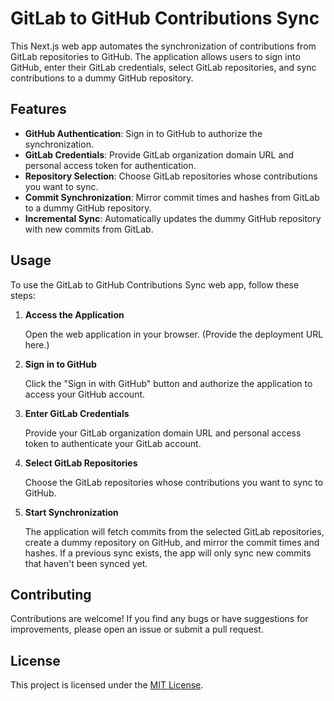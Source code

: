# GitLab to GitHub Contributions Sync

This Next.js web app automates the synchronization of contributions from GitLab repositories to GitHub. The application allows users to sign into GitHub, enter their GitLab credentials, select GitLab repositories, and sync contributions to a dummy GitHub repository.

## Features

- **GitHub Authentication**: Sign in to GitHub to authorize the synchronization.
- **GitLab Credentials**: Provide GitLab organization domain URL and personal access token for authentication.
- **Repository Selection**: Choose GitLab repositories whose contributions you want to sync.
- **Commit Synchronization**: Mirror commit times and hashes from GitLab to a dummy GitHub repository.
- **Incremental Sync**: Automatically updates the dummy GitHub repository with new commits from GitLab.

## Usage

To use the GitLab to GitHub Contributions Sync web app, follow these steps:

1. **Access the Application**

   Open the web application in your browser. (Provide the deployment URL here.)

2. **Sign in to GitHub**

   Click the "Sign in with GitHub" button and authorize the application to access your GitHub account.

3. **Enter GitLab Credentials**

   Provide your GitLab organization domain URL and personal access token to authenticate your GitLab account.

4. **Select GitLab Repositories**

   Choose the GitLab repositories whose contributions you want to sync to GitHub.

5. **Start Synchronization**

   The application will fetch commits from the selected GitLab repositories, create a dummy repository on GitHub, and mirror the commit times and hashes. If a previous sync exists, the app will only sync new commits that haven't been synced yet.

## Contributing

Contributions are welcome! If you find any bugs or have suggestions for improvements, please open an issue or submit a pull request.

## License

This project is licensed under the [MIT License](https://opensource.org/licenses/MIT).
